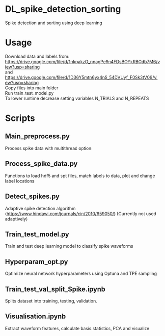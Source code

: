 # DL_spike_detection_sorting
Spike detection and sorting using deep learning
# Usage
Download data and labels from:\
https://drive.google.com/file/d/1nkpakzO_nnagPe9n4FDsBOYkRBOdb7M6/view?usp=sharing \
and\
https://drive.google.com/file/d/1D36Y5mtn6yx4nS_54DVUyf_F0Sk3tV09/view?usp=sharing \
Copy files into main folder \
Run train_test_model.py \
To lower runtime decrease setting variables N_TRIALS and N_REPEATS
# Scripts
## Main_preprocess.py
Process spike data with multithread option
## Process_spike_data.py
Functions to load hdf5 and spt files, match labels to data, plot and change label locations
## Detect_spikes.py
Adaptive spike detection algorithm (https://www.hindawi.com/journals/cin/2010/659050/)
(Currently not used adaptively)
## Train_test_model.py
Train and test deep learning model to classify spike waveforms
## Hyperparam_opt.py
Optimize neural network hyperparameters using Optuna and TPE sampling
## Train_test_val_split_Spike.ipynb
Splits dataset into training, testing, validation.
## Visualisation.ipynb
Extract waveform features, calculate basis statistics, PCA and visualize




